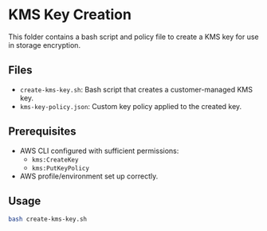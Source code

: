 # KMS Key Creation

This folder contains a bash script and policy file to create a KMS key for use in storage encryption.

## Files

- `create-kms-key.sh`: Bash script that creates a customer-managed KMS key.
- `kms-key-policy.json`: Custom key policy applied to the created key.

## Prerequisites

- AWS CLI configured with sufficient permissions:
  - `kms:CreateKey`
  - `kms:PutKeyPolicy`
- AWS profile/environment set up correctly.

## Usage

```bash
bash create-kms-key.sh
